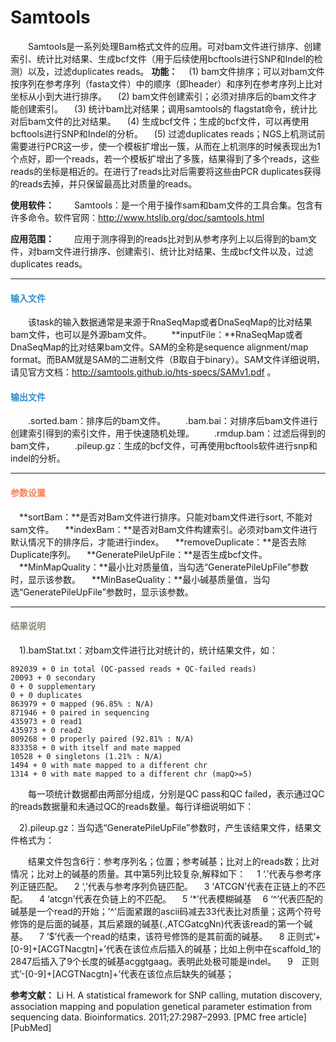 # Samtools
　　Samtools是一系列处理Bam格式文件的应用。可对bam文件进行排序、创建索引、统计比对结果、生成bcf文件（用于后续使用bcftools进行SNP和Indel的检测）以及，过滤duplicates reads。
**功能：**
　(1)	bam文件排序；可以对bam文件按序列在参考序列（fasta文件）中的顺序（即header）和序列在参考序列上比对坐标从小到大进行排序。
　(2)	bam文件创建索引；必须对排序后的bam文件才能创建索引。
　(3)	统计bam比对结果；调用samtools的 flagstat命令，统计比对后bam文件的比对结果。
　(4)	生成bcf文件；生成的bcf文件，可以再使用bcftools进行SNP和Indel的分析。
　(5)	过滤duplicates reads；NGS上机测试前需要进行PCR这一步，使一个模板扩增出一簇，从而在上机测序的时候表现出为1个点好，即一个reads，若一个模板扩增出了多簇，结果得到了多个reads，这些reads的坐标是相近的。在进行了reads比对后需要将这些由PCR duplicates获得的reads去掉，并只保留最高比对质量的reads。

**使用软件：**
　　Samtools：是一个用于操作sam和bam文件的工具合集。包含有许多命令。软件官网：http://www.htslib.org/doc/samtools.html

**应用范围：**
　　应用于测序得到的reads比对到从参考序列上以后得到的bam文件，对bam文件进行排序、创建索引、统计比对结果、生成bcf文件以及，过滤duplicates reads。
***
#### **<i class="glyphicon glyphicon-log-in" aria-hidden="true" style="color:#3090C7"></i><span style="color:#3090C7"> 输入文件**
　　该task的输入数据通常是来源于RnaSeqMap或者DnaSeqMap的比对结果bam文件，也可以是外源bam文件。
　　**inputFile：**RnaSeqMap或者DnaSeqMap的比对结果bam文件。SAM的全称是sequence alignment/map format。而BAM就是SAM的二进制文件（B取自于binary）。SAM文件详细说明，请见官方文档：http://samtools.github.io/hts-specs/SAMv1.pdf 。

#### **<i class="glyphicon glyphicon-log-out" aria-hidden="true" style="color:#3090C7"></i><span style="color:#3090C7"> 输出文件**
　　.sorted.bam：排序后的bam文件。
　　.bam.bai：对排序后bam文件进行创建索引得到的索引文件，用于快速随机处理。
　　.rmdup.bam：过滤后得到的bam文件，
　　.pileup.gz：生成的bcf文件，可再使用bcftools软件进行snp和indel的分析。 

***
#### **<i class="fa fa-cog" aria-hidden="true" style="color:#F88158"></i> <span style="color:#F88158">参数设置**
　**sortBam：**是否对Bam文件进行排序。只能对bam文件进行sort, 不能对sam文件。
　**indexBam：**是否对Bam文件构建索引。必须对bam文件进行默认情况下的排序后，才能进行index。
　**removeDuplicate：**是否去除Duplicate序列。 
　**GeneratePileUpFile：**是否生成bcf文件。
　**MinMapQuality：**最小比对质量值，当勾选“GeneratePileUpFile”参数时，显示该参数。
　**MinBaseQuality：**最小碱基质量值，当勾选“GeneratePileUpFile”参数时，显示该参数。
　
***
#### **<i class="fa fa-file-text" aria-hidden="true" style="color:#848b79"></i><span style="color:#848b79"> 结果说明**
　1).bamStat.txt：对bam文件进行比对统计的，统计结果文件，如：
```
892039 + 0 in total (QC-passed reads + QC-failed reads)
20093 + 0 secondary
0 + 0 supplementary
0 + 0 duplicates
863979 + 0 mapped (96.85% : N/A)
871946 + 0 paired in sequencing
435973 + 0 read1
435973 + 0 read2
809268 + 0 properly paired (92.81% : N/A)
833358 + 0 with itself and mate mapped
10528 + 0 singletons (1.21% : N/A)
1494 + 0 with mate mapped to a different chr
1314 + 0 with mate mapped to a different chr (mapQ>=5)
```
　　每一项统计数据都由两部分组成，分别是QC pass和QC failed，表示通过QC的reads数据量和未通过QC的reads数量。每行详细说明如下：
<div style="text-align:center"><img data-src="2.png" width="500px" ></img>
</div>
　2).pileup.gz：当勾选“GeneratePileUpFile”参数时，产生该结果文件，结果文件格式为：

<div style="text-align:center"><img data-src="1.png" width="500px" ></img>
</div>


　　结果文件包含6行：参考序列名；位置；参考碱基；比对上的reads数；比对情况；比对上的碱基的质量。其中第5列比较复杂,解释如下：
　1 ‘.’代表与参考序列正链匹配。
　2 ‘,’代表与参考序列负链匹配。
　3 ‘ATCGN’代表在正链上的不匹配。
　4 ‘atcgn’代表在负链上的不匹配。
　5 ‘*’代表模糊碱基
　6 ‘^’代表匹配的碱基是一个read的开始；’^'后面紧跟的ascii码减去33代表比对质量；这两个符号修饰的是后面的碱基，其后紧跟的碱基(.,ATCGatcgNn)代表该read的第一个碱基。
　7 ‘$’代表一个read的结束，该符号修饰的是其前面的碱基。
　8 正则式’\+[0-9]+[ACGTNacgtn]+’代表在该位点后插入的碱基；比如上例中在scaffold_1的2847后插入了9个长度的碱基acggtgaag。表明此处极可能是indel。
　9　正则式’-[0-9]+[ACGTNacgtn]+’代表在该位点后缺失的碱基；

**参考文献：**
Li H. A statistical framework for SNP calling, mutation discovery, association mapping and population genetical parameter estimation from sequencing data. Bioinformatics. 2011;27:2987–2993. [PMC free article] [PubMed]

